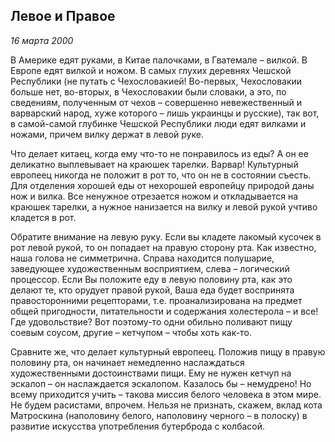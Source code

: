 ## Левое и Правое
_16 марта 2000_

В Америке едят руками, в Китае палочками, в Гватемале – вилкой. В Европе едят вилкой и ножом. В самых глухих деревнях Чешской Республики (не путать с Чехословакией! Во-первых, Чехословакии больше нет, во-вторых, в Чехословакии были словаки, а это, по сведениям, полученным от чехов – совершенно невежественный и варварский народ, хуже которого – лишь украинцы и русские), так вот, в самой-самой глубинке Чешской Республики люди едят вилками и ножами, причем вилку держат в левой руке. 

Что делает китаец, когда ему что-то не понравилось из еды? А он ее деликатно выплевывает на краюшек тарелки. Варвар! Культурный европеец никогда не положит в рот то, что он не в состоянии съесть. Для отделения хорошей еды от нехорошей европейцу природой даны нож и вилка. Все ненужное отрезается ножом и откладывается на краюшек тарелки, а нужное нанизается на вилку и левой рукой учтиво кладется в рот.

Обратите внимание на левую руку. Если вы кладете лакомый кусочек в рот левой рукой, то он попадает на правую сторону рта. Как известно, наша голова не симметрична. Справа находится полушарие, заведующее художественным восприятием, слева – логический процессор. Если Вы положите еду в левую половину рта, как это делают те, кто орудует правой рукой, Ваша еда будет воспринята правосторонними рецепторами, т.е. проанализирована на предмет общей пригодности, питательности и содержания холестерола – и все! Где удовольствие? Вот поэтому-то одни обильно поливают пищу соевым соусом, другие – кетчупом – чтобы хоть как-то. 

Сравните же, что делает культурный европеец. Положив пищу в правую половину рта, он начинает немедленно наслаждаться художественными достоинствами пищи. Ему не нужен кетчуп на эскалоп – он наслаждается эскалопом. Казалось бы – немудрено! Но всему  приходится учить – такова миссия белого человека в этом мире. Не будем расистами, впрочем. Нельзя не признать, скажем, вклад кота Матроскина  (наполовину белого, наполовину черного – в полоску) в развитие искусства употребления бутерброда с колбасой.